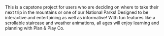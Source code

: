 This is a capstone project for users who are deciding on where to take their next trip in the mountains or one of our National Parks! Designed to be interactive and entertaining as well as informative! With fun features like a scrollable staircase and weather animations, all ages will enjoy learning and planning with Plan & Play Co.
